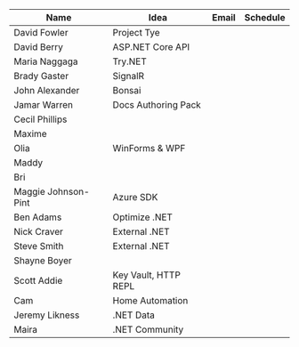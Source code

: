 | Name | Idea | Email | Schedule |
|------|------|-------|----------|
| David Fowler | Project Tye | | |
| David Berry | ASP.NET Core API | | |
| Maria Naggaga | Try.NET | | |
| Brady Gaster | SignalR | | |
| John Alexander | Bonsai | | |
| Jamar Warren | Docs Authoring Pack | | |
| Cecil Phillips | | | |
| Maxime | | | |
| Olia | WinForms & WPF | | |
| Maddy | | | |
| Bri | | | |
| Maggie Johnson-Pint | Azure SDK | | |
| Ben Adams | Optimize .NET | | |
| Nick Craver | External .NET | | |
| Steve Smith | External .NET | | |
| Shayne Boyer | | | |
| Scott Addie | Key Vault, HTTP REPL | | |
| Cam | Home Automation | | |
| Jeremy Likness | .NET Data | |
| Maira | .NET Community | |
